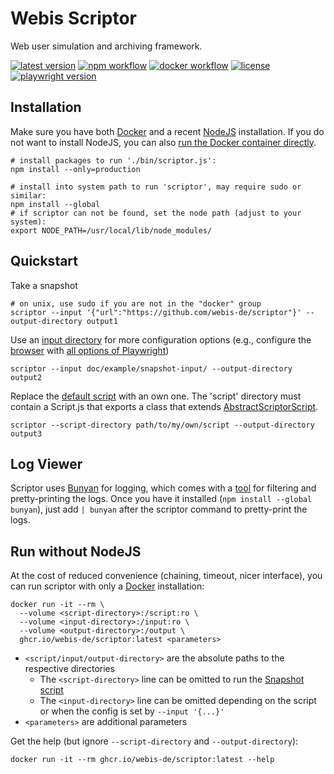Webis Scriptor
==============
Web user simulation and archiving framework.

[![latest version](https://img.shields.io/github/v/tag/webis-de/scriptor?label=latest&sort=semver)](https://github.com/webis-de/scriptor)
[![npm workflow](https://img.shields.io/github/workflow/status/webis-de/scriptor/Publish%20to%20NPM?label=nodejs)](https://www.npmjs.com/package/@webis-de/scriptor)
[![docker workflow](https://img.shields.io/github/workflow/status/webis-de/scriptor/Publish%20to%20GitHub%20Packages?label=docker)](https://github.com/webis-de/scriptor/pkgs/container/scriptor)
[![license](https://img.shields.io/github/license/webis-de/scriptor)](https://github.com/webis-de/scriptor/blob/main/LICENSE)
[![playwright version](https://img.shields.io/github/package-json/dependency-version/webis-de/scriptor/dev/playwright)](https://playwright.dev/)


Installation
------------
Make sure you have both [Docker](https://docs.docker.com/get-docker/) and a recent [NodeJS](https://nodejs.dev/learn/how-to-install-nodejs) installation. If you do not want to install NodeJS, you can also [run the Docker container directly](#run-without-nodejs).
```
# install packages to run './bin/scriptor.js':
npm install --only=production

# install into system path to run 'scriptor', may require sudo or similar:
npm install --global
# if scriptor can not be found, set the node path (adjust to your system):
export NODE_PATH=/usr/local/lib/node_modules/
```


Quickstart
----------
Take a snapshot
```
# on unix, use sudo if you are not in the "docker" group
scriptor --input '{"url":"https://github.com/webis-de/scriptor"}' --output-directory output1
```

Use an [input directory](https://github.com/webis-de/scriptor/tree/main/doc/example/snapshot-input) for more configuration options (e.g., configure the [browser](https://github.com/webis-de/scriptor/blob/main/doc/example/snapshot-input/browserContexts/default/browser.json) with [all options of Playwright](https://playwright.dev/docs/api/class-browsertype#browser-type-launch-persistent-context))
```
scriptor --input doc/example/snapshot-input/ --output-directory output2
```

Replace the [default script](https://github.com/webis-de/scriptor/blob/main/scripts/Snapshot-0.1.0/Script.js) with an own one. The 'script' directory must contain a Script.js that exports a class that extends [AbstractScriptorScript](https://github.com/webis-de/scriptor/blob/main/lib/AbstractScriptorScript.js).
```
scriptor --script-directory path/to/my/own/script --output-directory output3
```


Log Viewer
----------
Scriptor uses [Bunyan](https://github.com/trentm/node-bunyan) for logging, which comes with a [tool](https://github.com/trentm/node-bunyan#cli-usage) for filtering and pretty-printing the logs. Once you have it installed (`npm install --global bunyan`), just add `| bunyan` after the scriptor command to pretty-print the logs.


Run without NodeJS
------------------
At the cost of reduced convenience (chaining, timeout, nicer interface), you can run scriptor with only a [Docker](https://docs.docker.com/get-docker/) installation:
```
docker run -it --rm \
  --volume <script-directory>:/script:ro \
  --volume <input-directory>:/input:ro \
  --volume <output-directory>:/output \
  ghcr.io/webis-de/scriptor:latest <parameters>
```
- `<script/input/output-directory>` are the absolute paths to the respective directories
  - The `<script-directory>` line can be omitted to run the [Snapshot script](https://github.com/webis-de/scriptor/blob/main/scripts/Snapshot-0.1.0/Script.js)
  - The `<input-directory>` line can be omitted depending on the script or when the config is set by `--input '{...}'`
- `<parameters>` are additional parameters

Get the help (but ignore `--script-directory` and `--output-directory`):
```
docker run -it --rm ghcr.io/webis-de/scriptor:latest --help
```

